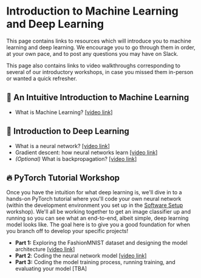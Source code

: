 # Introduction to Machine Learning and Deep Learning

This page contains links to resources which will introduce you to machine learning and deep learning. We encourage you to go through them in order, at your own pace, and to post any questions you may have on Slack.

This page also contains links to video walkthroughs corresponding to several of our introductory workshops, in case you missed them in-person or wanted a quick refresher.

## 🤖 An Intuitive Introduction to Machine Learning

- What is Machine Learning? [[video link]](https://www.youtube.com/watch?v=9gGnTQTYNaE)

## 🧠 Introduction to Deep Learning
- What is a neural network? [[video link]](https://www.youtube.com/watch?v=aircAruvnKk)
- Gradient descent: how neural networks learn [[video link]](https://www.youtube.com/watch?v=IHZwWFHWa-w)
- _(Optional)_ What is backpropagation? [[video link]](https://www.youtube.com/watch?v=Ilg3gGewQ5U)

## 🔥 PyTorch Tutorial Workshop
Once you have the intuition for what deep learning is, we'll dive in to a hands-on PyTorch tutorial where you'll code your own neural network (within the development environment you set up in the [Software Setup](https://github.com/Yale-Machine-Learning/Workshops#software-setup-) workshop). We'll all be working together to get an image classifier up and running so you can see what an end-to-end, albeit simple, deep learning model looks like. The goal here is to give you a good foundation for when you branch off to develop your specific projects!

- **Part 1:** Exploring the FashionMNIST dataset and designing the model architecture [[video link]](https://youtu.be/qMhEBPCQVUM)
- **Part 2**: Coding the neural network model [[video link]](https://youtu.be/EJcvY9BDIa8)
- **Part 3:** Coding the model training process, running training, and evaluating your model [TBA]
